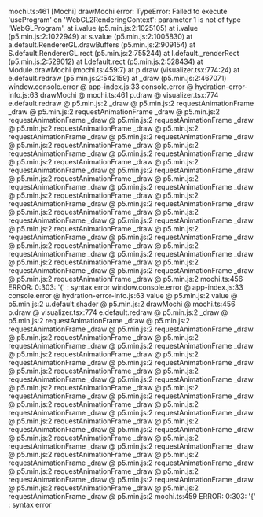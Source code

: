mochi.ts:461 [Mochi] drawMochi error: TypeError: Failed to execute 'useProgram' on 'WebGL2RenderingContext': parameter 1 is not of type 'WebGLProgram'.
    at i.value (p5.min.js:2:1025105)
    at i.value (p5.min.js:2:1022949)
    at s.value (p5.min.js:2:1005830)
    at a.default.RendererGL.drawBuffers (p5.min.js:2:909154)
    at S.default.RendererGL.rect (p5.min.js:2:755244)
    at l.default._renderRect (p5.min.js:2:529012)
    at l.default.rect (p5.min.js:2:528434)
    at Module.drawMochi (mochi.ts:459:7)
    at p.draw (visualizer.tsx:774:24)
    at e.default.redraw (p5.min.js:2:542159)
    at _draw (p5.min.js:2:467071)
window.console.error @ app-index.js:33
console.error @ hydration-error-info.js:63
drawMochi @ mochi.ts:461
p.draw @ visualizer.tsx:774
e.default.redraw @ p5.min.js:2
_draw @ p5.min.js:2
requestAnimationFrame
_draw @ p5.min.js:2
requestAnimationFrame
_draw @ p5.min.js:2
requestAnimationFrame
_draw @ p5.min.js:2
requestAnimationFrame
_draw @ p5.min.js:2
requestAnimationFrame
_draw @ p5.min.js:2
requestAnimationFrame
_draw @ p5.min.js:2
requestAnimationFrame
_draw @ p5.min.js:2
requestAnimationFrame
_draw @ p5.min.js:2
requestAnimationFrame
_draw @ p5.min.js:2
requestAnimationFrame
_draw @ p5.min.js:2
requestAnimationFrame
_draw @ p5.min.js:2
requestAnimationFrame
_draw @ p5.min.js:2
requestAnimationFrame
_draw @ p5.min.js:2
requestAnimationFrame
_draw @ p5.min.js:2
requestAnimationFrame
_draw @ p5.min.js:2
requestAnimationFrame
_draw @ p5.min.js:2
requestAnimationFrame
_draw @ p5.min.js:2
requestAnimationFrame
_draw @ p5.min.js:2
requestAnimationFrame
_draw @ p5.min.js:2
requestAnimationFrame
_draw @ p5.min.js:2
requestAnimationFrame
_draw @ p5.min.js:2
requestAnimationFrame
_draw @ p5.min.js:2
requestAnimationFrame
_draw @ p5.min.js:2
requestAnimationFrame
_draw @ p5.min.js:2
requestAnimationFrame
_draw @ p5.min.js:2
requestAnimationFrame
_draw @ p5.min.js:2
requestAnimationFrame
_draw @ p5.min.js:2
requestAnimationFrame
_draw @ p5.min.js:2
requestAnimationFrame
_draw @ p5.min.js:2
requestAnimationFrame
_draw @ p5.min.js:2
requestAnimationFrame
_draw @ p5.min.js:2
requestAnimationFrame
_draw @ p5.min.js:2
mochi.ts:456 ERROR: 0:303: '{' : syntax error
 
window.console.error @ app-index.js:33
console.error @ hydration-error-info.js:63
value @ p5.min.js:2
value @ p5.min.js:2
u.default.shader @ p5.min.js:2
drawMochi @ mochi.ts:456
p.draw @ visualizer.tsx:774
e.default.redraw @ p5.min.js:2
_draw @ p5.min.js:2
requestAnimationFrame
_draw @ p5.min.js:2
requestAnimationFrame
_draw @ p5.min.js:2
requestAnimationFrame
_draw @ p5.min.js:2
requestAnimationFrame
_draw @ p5.min.js:2
requestAnimationFrame
_draw @ p5.min.js:2
requestAnimationFrame
_draw @ p5.min.js:2
requestAnimationFrame
_draw @ p5.min.js:2
requestAnimationFrame
_draw @ p5.min.js:2
requestAnimationFrame
_draw @ p5.min.js:2
requestAnimationFrame
_draw @ p5.min.js:2
requestAnimationFrame
_draw @ p5.min.js:2
requestAnimationFrame
_draw @ p5.min.js:2
requestAnimationFrame
_draw @ p5.min.js:2
requestAnimationFrame
_draw @ p5.min.js:2
requestAnimationFrame
_draw @ p5.min.js:2
requestAnimationFrame
_draw @ p5.min.js:2
requestAnimationFrame
_draw @ p5.min.js:2
requestAnimationFrame
_draw @ p5.min.js:2
requestAnimationFrame
_draw @ p5.min.js:2
requestAnimationFrame
_draw @ p5.min.js:2
requestAnimationFrame
_draw @ p5.min.js:2
requestAnimationFrame
_draw @ p5.min.js:2
requestAnimationFrame
_draw @ p5.min.js:2
requestAnimationFrame
_draw @ p5.min.js:2
requestAnimationFrame
_draw @ p5.min.js:2
requestAnimationFrame
_draw @ p5.min.js:2
requestAnimationFrame
_draw @ p5.min.js:2
requestAnimationFrame
_draw @ p5.min.js:2
requestAnimationFrame
_draw @ p5.min.js:2
requestAnimationFrame
_draw @ p5.min.js:2
requestAnimationFrame
_draw @ p5.min.js:2
requestAnimationFrame
_draw @ p5.min.js:2
mochi.ts:459 ERROR: 0:303: '{' : syntax error
 